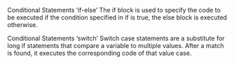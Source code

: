 Conditional Statements ‘if-else’
The if block is used to specify the code to be executed if the condition specified  in if is true, the else block is executed otherwise.

Conditional Statements ‘switch’
Switch case statements are a substitute for long if statements that compare a
variable to multiple values. After a match is found, it executes the
corresponding code of that value case.
